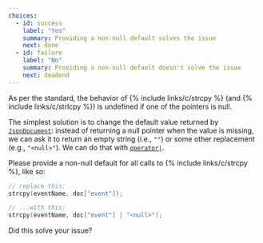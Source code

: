 ```yaml
---
choices:
  - id: success
    label: "Yes"
    summary: Providing a non-null default solves the issue
    next: done
  - id: failure
    label: "No"
    summary: Providing a non-null default doesn't solve the issue
    next: deadend
---
```


As per the standard, the behavior of {% include links/c/strcpy %} (and {% include links/c/strlcpy %}) is undefined if one of the pointers is null.

The simplest solution is to change the default value returned by [`JsonDocument`](/v6/api/jsondocument/): instead of returning a null pointer when the value is missing, we can ask it to return an empty string (i.e., `""`) or some other replacement (e.g., `"<null>"`). We can do that with [`operator|`](/v6/api/jsonvariant/or/).

Please provide a non-null default for all calls to {% include links/c/strcpy %}, like so:

```c++
// replace this:
strcpy(eventName, doc["event"]);

// ...with this:
strcpy(eventName, doc["event"] | "<null>");
```

Did this solve your issue?